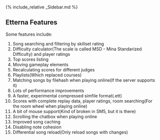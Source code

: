 {% include_relative _Sidebar.md %}

<div class="Content" markdown="1">


<a name="features" />

##  Etterna Features

Some features include:
1. Song searching and filtering by skillset rating
1. Difficulty calculator(The scale is called MSD - Mina Standarized Difficulty) and player ratings
1. Top scores listing
1. Moving gameplay elements
1. Recalculating scores for different judges
1. Playlists(Which replaced courses)
1. Matching songs by filehash when playing online(If the server supports it)
1. Lots of performance improvements
1. A faster, experimental compressed simfile format(.ett)
1. Scores with complete replay data, player ratings, room searching(For the room wheel when playing online)
1. A bit of mouse support(Kind of broken in SM5, but it is there)
1. Scrolling the chatbox when playing online
1. Improved song caching
1. Disabling note cohesion
1. Differential song reload(Only reload songs with changes)

</div>